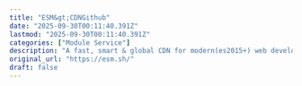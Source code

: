 ```yaml
---
title: "ESM&gt;CDNGithub"
date: "2025-09-30T00:11:40.391Z"
lastmod: "2025-09-30T00:11:40.391Z"
categories: ["Module Service"]
description: "A fast, smart & global CDN for modern(es2015+) web development."
original_url: "https://esm.sh/"
draft: false
---
```

